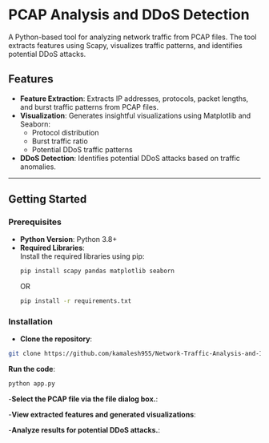 # PCAP Analysis and DDoS Detection  

A Python-based tool for analyzing network traffic from PCAP files. The tool extracts features using Scapy, visualizes traffic patterns, and identifies potential DDoS attacks.

## Features
- **Feature Extraction**: Extracts IP addresses, protocols, packet lengths, and burst traffic patterns from PCAP files.
- **Visualization**: Generates insightful visualizations using Matplotlib and Seaborn:
  - Protocol distribution
  - Burst traffic ratio
  - Potential DDoS traffic patterns
- **DDoS Detection**: Identifies potential DDoS attacks based on traffic anomalies.

---

## Getting Started

### Prerequisites
- **Python Version**: Python 3.8+
- **Required Libraries**:  
  Install the required libraries using pip:
  ```bash
  pip install scapy pandas matplotlib seaborn
  ```
  OR
  ```bash
  pip install -r requirements.txt
  ```
### Installation
- **Clone the repository**:

```bash
git clone https://github.com/kamalesh955/Network-Traffic-Analysis-and-IDS.git
```
 **Run the code**:

```bash
python app.py
```

-**Select the PCAP file via the file dialog box.**:

-**View extracted features and generated visualizations**:

-**Analyze results for potential DDoS attacks.**:


